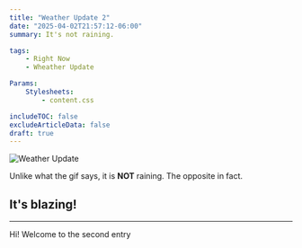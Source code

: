```yaml
---
title: "Weather Update 2"
date: "2025-04-02T21:57:12-06:00"
summary: It's not raining.

tags:
    - Right Now
    - Wheather Update

Params:
    Stylesheets:
        - content.css

includeTOC: false
excludeArticleData: false
draft: true
---
```


![Weather Update](https://media1.tenor.com/m/9iIWE93A0qgAAAAC/bill-wurtz-weather-update.gif)

Unlike what the gif says, it is **NOT** raining. The opposite in fact.

## It's blazing!

---

Hi! Welcome to the second entry
